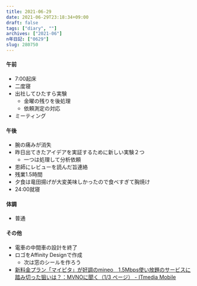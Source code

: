 ```yaml
---
title: 2021-06-29
date: 2021-06-29T23:18:34+09:00
draft: false
tags: ["diary", ""]
archives: ["2021-06"]
n年日記: ["0629"]
slug: 280750
---
```

#### 午前
- 7:00起床
- 二度寝
- 出社してひたすら実験
  - 金曜の残りを後処理
  - 依頼測定の対応
- ミーティング
#### 午後
- 腕の痛みが消失
- 昨日出てきたアイデアを実証するために新しい実験２つ
  - 一つは処理して分析依頼
- 恩師にレビューを読んだ旨連絡
- 残業1.5時間
- 夕食は竜田揚げが大変美味しかったので食べすぎて胸焼け
- 24:00就寝
#### 体調
- 普通
#### その他
- 電車の中間車の設計を終了
- ロゴをAffinity Designで作成
  - 次は窓のシールを作ろう
- [新料金プラン「マイピタ」が好調のmineo　1.5Mbps使い放題のサービスに踏み切った狙いは？：MVNOに聞く（1/3 ページ） - ITmedia Mobile](https://www.itmedia.co.jp/mobile/articles/2106/29/news047.html)